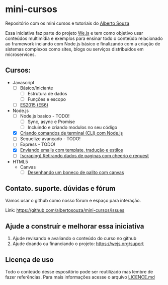 # mini-cursos

Repositório com os mini cursos e tutoriais do [Alberto Souza](http://albertosouza.net/)

Essa iniciativa faz parte do projeto [We.js](https://wejs.org) e tem como objetivo usar conteúdos multimídia e exemplos para ensinar todo o conteúdo relacionado ao framework inciando com Node.js básico e finalizando com a criação de sistemas complexos como sites, blogs ou serviços distribuídos em microservices.

## Cursos:

- Javascript
  - [ ] Básico/iniciante
    - [ ] Estrutura de dados
    - [ ] Funções e escopo
  - [ ] [ES2015 (ES6)](es2015/README.md)
- Node.js 
  - [ ] Node.js basico - TODO!
    - [ ] Sync, async e Promise
    - [ ] Incluindo e criando modulos no seu código
  - [x] [Criando comandos de terminal (CLI) com Node.js](cli/README.md) 
  - [ ] Sequelize avançado - TODO!
  - [ ] Express - TODO!
  - [x] [Enviando emails com template, tradução e estilos](email/enviando_emails_com_localizacao.md)
  - [ ] [[scraping] Retirando dados de paginas com cheerio e request](webscraping/1_lendo_paginas_com_cheerio_e_request.md)
- HTML5
  - Canvas
    - [ ] [Desenhando um boneco de palito com canvas](html5/1_boneco_de_palito_com_canvas.md)

## Contato. suporte. dúvidas e fórum

Vamos usar o github como nosso fórum e espaço para interação.

Link: https://github.com/albertosouza/mini-cursos/issues

## Ajude a construír e melhorar essa iniciativa

1. Ajude revisando e avaliando o conteúdo do curso no github
2. Ajude doando ou financiando o projeto: https://wejs.org/suport

## Licença de uso

Todo o conteúdo desse espositório pode ser reutilizado mas lembre de fazer referências.
Para mais informações acesse o arquivo [LICENCE.md](LICENCE.md)
